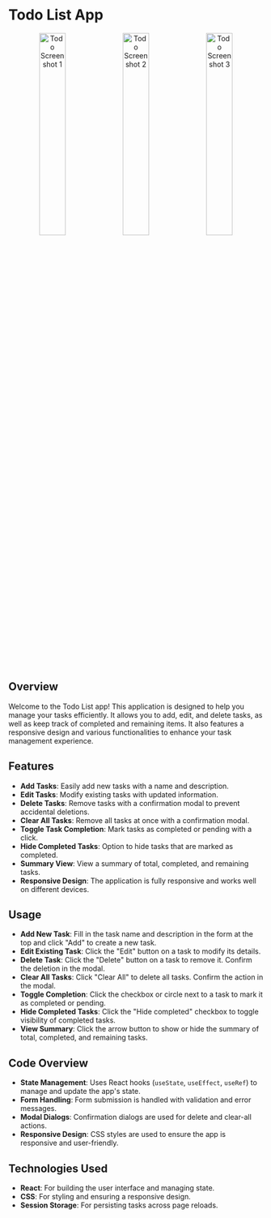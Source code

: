 # Todo List App

<p align="center">
  <img src="https://github.com/user-attachments/assets/25b848e4-eae0-4b98-a1c2-f18dc4136ba1" alt="Todo Screenshot 1" width="32%" />
  <img src="https://github.com/user-attachments/assets/a52cef1c-69ca-48fd-be42-f075117743e3" alt="Todo Screenshot 2" width="32%" />
  <img src="https://github.com/user-attachments/assets/5e488ab8-b6d9-41f4-b82a-5a5130886684" alt="Todo Screenshot 3" width="32%" />
</p>

## Overview

Welcome to the Todo List app! This application is designed to help you manage your tasks efficiently. It allows you to add, edit, and delete tasks, as well as keep track of completed and remaining items. It also features a responsive design and various functionalities to enhance your task management experience.

## Features

- **Add Tasks**: Easily add new tasks with a name and description.
- **Edit Tasks**: Modify existing tasks with updated information.
- **Delete Tasks**: Remove tasks with a confirmation modal to prevent accidental deletions.
- **Clear All Tasks**: Remove all tasks at once with a confirmation modal.
- **Toggle Task Completion**: Mark tasks as completed or pending with a click.
- **Hide Completed Tasks**: Option to hide tasks that are marked as completed.
- **Summary View**: View a summary of total, completed, and remaining tasks.
- **Responsive Design**: The application is fully responsive and works well on different devices.

## Usage

- **Add New Task**: Fill in the task name and description in the form at the top and click "Add" to create a new task.
- **Edit Existing Task**: Click the "Edit" button on a task to modify its details.
- **Delete Task**: Click the "Delete" button on a task to remove it. Confirm the deletion in the modal.
- **Clear All Tasks**: Click "Clear All" to delete all tasks. Confirm the action in the modal.
- **Toggle Completion**: Click the checkbox or circle next to a task to mark it as completed or pending.
- **Hide Completed Tasks**: Click the "Hide completed" checkbox to toggle visibility of completed tasks.
- **View Summary**: Click the arrow button to show or hide the summary of total, completed, and remaining tasks.

## Code Overview

- **State Management**: Uses React hooks (`useState`, `useEffect`, `useRef`) to manage and update the app's state.
- **Form Handling**: Form submission is handled with validation and error messages.
- **Modal Dialogs**: Confirmation dialogs are used for delete and clear-all actions.
- **Responsive Design**: CSS styles are used to ensure the app is responsive and user-friendly.

## Technologies Used

- **React**: For building the user interface and managing state.
- **CSS**: For styling and ensuring a responsive design.
- **Session Storage**: For persisting tasks across page reloads.
